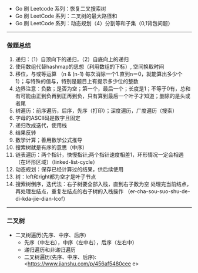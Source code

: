 + Go 刷 Leetcode 系列：恢复二叉搜索树
+ Go 刷 LeetCode 系列：二叉树的最大路径和
+ Go 刷 LeetCode 系列：动态规划（4）分割等和子集（0,1背包问题）


---

### 做题总结
1. 递归：（1）自顶向下的递归，（2）自底向上的递归
2. 使用数组代替hashmap的思想（利用数组的下标）, 空间换取时间
3. 移位，与或等运算 （n & (n-1) 每次消除一个1.直到n＝0，就能算出多少个1）；与特殊的值与，特别是题目上有提示多少位的整数
4. 边界注意：负数；是否为空；第一个，最后一个；长度是1；不等于0有，总和有可能由正到负再到正再到负，只有算到最后一个叶子才知道；删除的是头或者尾
5. 树遍历：前序遍历，后序，先序（打印）；深度遍历，广度遍历（搜索）
6. 字母的ASCII码是数字且固定
8. 递归改成迭代，使用栈
9. 结果反转
10. 数学计算；善用数学公式推导
11. 搜索树就是有序的意思（中序）
12. 链表遍历：两个指针，快慢指针;两个指针速度相差1，环形情况一定会相遇（在环形区域）（linked-list-cycle）
13. 动态规划：保存已经计算过的结果，供后续使用
14. 树：left和right都为空才是叶子节点
15. 搜索树倒序，迭代法：右子树要全部入栈，直到右子数为空
处理完当前结点，再处理左结点，重复左结点的右子树的入栈操作
（er-cha-sou-suo-shu-de-di-kda-jie-dian-lcof）


---

### 二叉树
+ 二叉树遍历(先序、中序、后序)
  - 先序（中左右），中序（左中右），后序（左右中）
  - 递归遍历和非递归遍历
  - 二叉树遍历(先序、中序、后序):<https://www.jianshu.com/p/456af5480cee e>